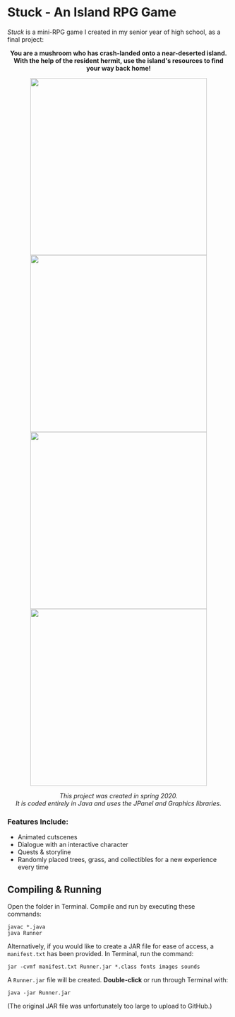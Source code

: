 # Stuck - An Island RPG Game

*Stuck* is a mini-RPG game I created in my senior year of high school, as a final project:  

 **<p align="center"> You are a mushroom who has crash-landed onto a near-deserted island.  
 With the help of the resident hermit, use the island's resources to find your way back home!** </p>  
 
<p align="center"> <img src="http://g.recordit.co/radkGD4eJF.gif" width="400"> <img src="http://g.recordit.co/w1DzTyxLst.gif" width="400"> 
<img src="http://g.recordit.co/3ppfMhsS0n.gif" width="400"> <img src="http://g.recordit.co/t4bFPEMftB.gif" width="400">  </p>

*<p align="center"> This project was created in spring 2020.   
  It is coded entirely in Java and uses the JPanel and Graphics libraries.* </p>

### Features Include:

- Animated cutscenes  
- Dialogue with an interactive character  
- Quests & storyline
- Randomly placed trees, grass, and collectibles for a new experience every time  

## Compiling & Running
Open the folder in Terminal. Compile and run by executing these commands:
```
javac *.java
java Runner
```
Alternatively, if you would like to create a JAR file for ease of access, a `manifest.txt` has been provided. In Terminal, run the command:
```
jar -cvmf manifest.txt Runner.jar *.class fonts images sounds
```
A `Runner.jar` file will be created. **Double-click** or run through Terminal with: 
```
java -jar Runner.jar
```
(The original JAR file was unfortunately too large to upload to GitHub.)
